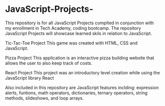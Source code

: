 # JavaScript-Projects-
This repository is for all JavaScript Projects complted in conjunction with my enrollment in Tech Academy, coding bootcamp. 
The repository JavaScript Projects will showcase learned skils in relation to JavaScript.  

Tic-Tac-Toe Project 
This game was created with HTML, CSS and JavaScript. 

Pizza Project
This application is an interactive pizza building website that allows the user to also keep track of costs.


React Project 
This project was an introductory level creation while using the JavaScript library React

Also included in this repository are JavaScript features inclding: expression alerts, funtions, math operators, dictionaries, ternary operators, string methods, slideshows, and loop arrays. 
